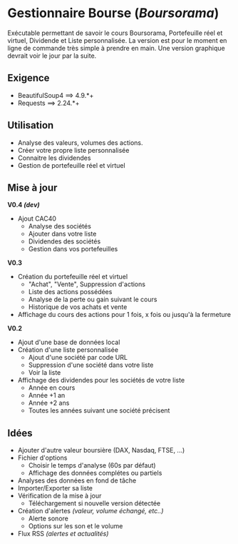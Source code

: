 # Gestionnaire Bourse (*Boursorama*)
Exécutable permettant de savoir le cours Boursorama, Portefeuille réel et virtuel, Dividende et Liste personnalisée.
La version est pour le moment en ligne de commande très simple à prendre en main.
Une version graphique devrait voir le jour par la suite.

## Exigence
- BeautifulSoup4 ==> 4.9.*+
- Requests ==> 2.24.*+

## Utilisation
- Analyse des valeurs, volumes des actions.
- Créer votre propre liste personnalisée
- Connaitre les dividendes
- Gestion de portefeuille réel et virtuel

## Mise à jour
**V0.4 _(dev)_**
- Ajout CAC40
    - Analyse des sociétés
    - Ajouter dans votre liste
    - Dividendes des sociétés
    - Gestion dans vos portefeuilles

**V0.3**
- Création du portefeuille réel et virtuel
    - "Achat", "Vente", Suppression d'actions
    - Liste des actions possédées
    - Analyse de la perte ou gain suivant le cours
    - Historique de vos achats et vente
- Affichage du cours des actions pour 1 fois, x fois ou jusqu'à la fermeture

**V0.2**
- Ajout d'une base de données local
- Création d'une liste personnalisée
    - Ajout d'une société par code URL
    - Suppression d'une société dans votre liste
    - Voir la liste
- Affichage des dividendes pour les sociétés de votre liste
    - Année en cours
    - Année +1 an
    - Année +2 ans
    - Toutes les années suivant une société précisent

## Idées
- Ajouter d'autre valeur boursière (DAX, Nasdaq, FTSE, ...)
- Fichier d'options
    - Choisir le temps d'analyse (60s par défaut)
    - Affichage des données complétes ou partiels
- Analyses des données en fond de tâche
- Importer/Exporter sa liste
- Vérification de la mise à jour
    - Téléchargement si nouvelle version détectée
- Création d'alertes *(valeur, volume échangé, etc..)*
    - Alerte sonore
    - Options sur les son et le volume
- Flux RSS *(alertes et actualités)*

